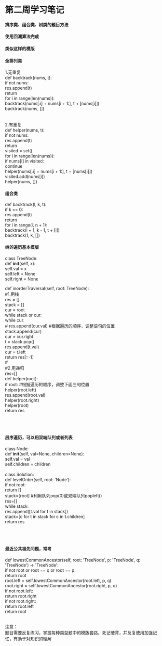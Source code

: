 # 第二周学习笔记
#### 排序类、组合类、树类的题目方法
#### 使用回溯算法完成

#### 类似这样的模版
#### 全排列类
1.无重复<br/>
def backtrack(nums, t):<br/>
    if not nums:<br/>
        res.append(t)<br/>
        return<br/>
    for i in range(len(nums)):<br/>
        backtrack(nums[:i] + nums[i + 1:], t + [nums[i]])<br/>
backtrack(nums, [])<br/>
<br/>
<br/>
2.有重复<br/>
def helper(nums, t):<br/>
    if not nums:<br/>
        res.append(t)<br/>
        return<br/>
    visited = set()<br/>
    for i in range(len(nums)):<br/>
        if nums[i] in visited:<br/>
            continue<br/>
        helper(nums[:i] + nums[i + 1:], t + [nums[i]])<br/>
        visited.add(nums[i])<br/>
helper(nums, [])<br/>

#### 组合类
def backtrack(l, k, t):<br/>
    if k == 0:<br/>
        res.append(t)<br/>
        return<br/>
    for i in range(l, n + 1):<br/>
        backtrack(i + 1, k - 1, t + [i])<br/>
backtrack(1, k, [])<br/>

#### 树的遍历基本模版
class TreeNode:<br/>
    def __init__(self, x):<br/>
        self.val = x<br/>
        self.left = None<br/>
        self.right = None<br/>

def inorderTraversal(self, root: TreeNode):<br/>
#1.用栈<br/>
    res = []<br/>
    stack = []<br/>
    cur = root<br/>
    while stack or cur:<br/>
        while cur:<br/>
            # res.append(cur.val)   #根据遍历的顺序，调整语句的位置<br/>
            stack.append(cur)<br/>
            cur = cur.right<br/>
        t = stack.pop()<br/>
        res.append(t.val)<br/>
        cur = t.left<br/>
    return res[::-1]<br/>
    #<br/>
#2.用递归<br/>
    res=[]<br/>
    def helper(root):<br/>
        if root:                    #根据遍历的顺序，调整下面三句位置<br/>
            helper(root.left)<br/>
            res.append(root.val)<br/>
            helper(root.right)<br/>
    helper(root)<br/>
    return res<br/>
<br/>
<br/><br/>
#### 层序遍历，可以用双端队列或者列表
class Node:<br/>
    def __init__(self, val=None, children=None):<br/>
        self.val = val<br/>
        self.children = children<br/>
<br/>
class Solution:<br/>
    def levelOrder(self, root: 'Node'):<br/>
        if not root:<br/>
            return []<br/>
        stack=[root]  #利用队列pop(0)或双端队列popleft()<br/>
        res=[]<br/>
        while stack:<br/>
            res.append([t.val for t in stack])<br/>
            stack=[c for t in stack for c in t.children]<br/>
        return res<br/>
<br/>
<br/><br/>
#### 最近公共祖先问题，常考
def lowestCommonAncestor(self, root: 'TreeNode', p: 'TreeNode', q: 'TreeNode') -> 'TreeNode':<br/>
    if not root or root == q or root == p:<br/>
        return root<br/>
    root.left = self.lowestCommonAncestor(root.left, p, q)<br/>
    root.right = self.lowestCommonAncestor(root.right, p, q)<br/>
    if not root.left:<br/>
        return root.right<br/>
    if not root.right:<br/>
        return root.left<br/>
    return root<br/>
<br/>

注意：<br/>
题目需要反复练习，掌握每种类型题中的模版套路，死记硬背，并反复使用加强记忆，有助于对知识的理解
